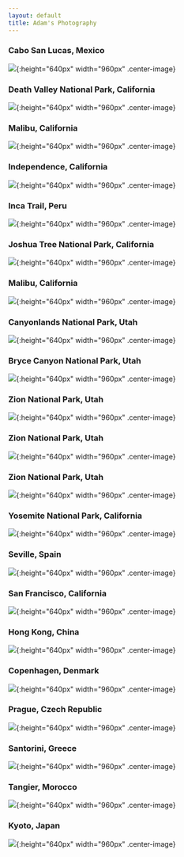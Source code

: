 ```yaml
---
layout: default
title: Adam's Photography
---
```

### Cabo San Lucas, Mexico
![](https://lh3.googleusercontent.com/4fROjmNLiMQacEANR5WKckJ8zNVKbvlUqKMDQykI-N0ED4x75gvjVgvd367rlSXDjRcXP4W62SVTpDuJW-xhkXhybFnOX9aXFbwLjdSwvqtli58o1tGEWr8xygJK2eTWozQIUgaT3CU=w2400){:height="640px" width="960px" .center-image}

### Death Valley National Park, California
![](https://lh3.googleusercontent.com/c6658hFl9yvvi9pt7N9Fm1dnw9oCirCwR0qeobBAbRHFdIOHG4PmGPl1avz1BLf7Ku0ZtTmPxvTEq0SAO-RKG3_aeHbcT2QSs21gPlF_LzQVMYXKxDpzN_VFkAk8-8Py_gJ0BrU_uXs=w2400){:height="640px" width="960px" .center-image}

### Malibu, California
![](https://lh3.googleusercontent.com/IR7UoXMmilE_dS4zlEdAAIsROgNqXr8D2xLTc99QJ4mvLGGw2GwJy11USlpx7SyHKiCD3jjBsjGjcIMYly2FV26U6pp5Ev9XE1KSJ3zlMkPas9jx41tvsXI3zFBhVLMn4wVZNEaAEfQ=w2400){:height="640px" width="960px" .center-image}

### Independence, California
![](https://lh3.googleusercontent.com/zidDWeilaJsixaiZuyRyLMoaRlfjRWd3Ia22Ugv1fQPwJ9sn5zEcQNr6Ylt3W0qJ1qfbDBIF8ALFxJNgnfU3EEM8oStxewH7C_DahD7sJJBUiLe3XbjVDDQjbDnXshL_8LZ0npRCQW4=w2400){:height="640px" width="960px" .center-image}

### Inca Trail, Peru
![](https://lh3.googleusercontent.com/2g0rTvkwf8aE73em9EVRsoellFwvUczV6X4224ed-h-5T_x4QbeIqFNA8Eng88-xHSCSVmz-Rh8A8WMbAD6XHQHommzY9cFP80BtdE7-3qIV7fQjFms5SAX55UZ3q07pNGIJygBfQTM=w2400){:height="640px" width="960px" .center-image}

### Joshua Tree National Park, California
![](https://lh3.googleusercontent.com/Fl3AWeFsYzMVprLhrorqPOKui9gKFlR22cZAPNC682-g1Cfy558hOM2oS40QCSbJzd4upTpXdYpmSiq6A0nnB4P0D4ri1bKgi04mD-XEikdPW6p6rbKHz5T8LDKH__zKZbujuEGcqEs=w2400){:height="640px" width="960px" .center-image}


### Malibu, California
![](https://lh3.googleusercontent.com/ZaSWaAYf1YEySWaZhHun3R8P5XJHZdoDAbfQ4Trm5cyMk7QfVABN8ZyJXsmg3CWukPIiDdO6MEv0QSQXBHwp1_eKxdNlYD4DYYi1c7SOCkDnwPL8GA4VyU2Dykl803HI6kprBYvJa3Y=w2400){:height="640px" width="960px" .center-image}

### Canyonlands National Park, Utah
![](https://lh3.googleusercontent.com/Cs6BQCIcTMr3R7zvDrzLZUGWtxCpQbwlB0enziCdhtGphwlDWdJAYWuAxb1EZRfuhs5nPD2uqhncDg48oRV6hDQE02kcBm8ZqVJgzaFwErJm0U0prPGCRRodbDP5j8rTpC6K_NMXX-k=w2400){:height="640px" width="960px" .center-image}

### Bryce Canyon National Park, Utah
![](https://lh3.googleusercontent.com/4QnwhvLKaRXLom2tBo8zsWrJn6ztwvjSbxyGFUzIqU6dzpO_9duoPsQAwfOMUf999lObO0-wek2OOZzapB66BEDJaNfhq6mPczGIMY5Gyvg93vFD-YPB5_4dWd_pkp-nSJMP_IS1cXw=w2400){:height="640px" width="960px" .center-image}

### Zion National Park, Utah
![](https://lh3.googleusercontent.com/fGHoASwV-AeTTpFbwbjTYHbwNE850_upQy_mS6w7JmnvjKyL9uhZnkBmwwGibon9zeELbXPyvvZVGduC5AD2dqsEwPaTZlcMAiaX3_2YNSXi2OPMWI069JkyTV04JcdO8RTzfbhmnvA=w2400){:height="640px" width="960px" .center-image}

### Zion National Park, Utah
![](https://lh3.googleusercontent.com/PMsBm1OCelEkL_JPbLAEwWawlMXYn21SffOBYAhCoSDAtXLXBpWCyRCNx0c7VPk5veoPMXE6MDw5Td_-vMssIYLcbzHn01tfFUE6Goa3vIyuDFhp_R9OKGfsV3qUzHlk-wPcgavWLUI=w2400){:height="640px" width="960px" .center-image}

### Zion National Park, Utah
![](https://lh3.googleusercontent.com/D8OXlsxNjsoINjBjTuo_9aoZCwlVc7648djsRFhLNWqWnQtLX3pTLlFnWBf854sGTtMgZeGygqiw41AIlVJeGnECwuKVT_PPwhv_mYtLm6QTTJcE_YRnJIyiyPaqD0pIqGYwHSRHyu4=w2400){:height="640px" width="960px" .center-image}

### Yosemite National Park, California
![](https://lh3.googleusercontent.com/tqcYQOogCChBvpw5CpwNRBL88FGzkTLApgxzCIWhVC4O_RIdFK-D_6kzaNYFSa8y37PZgCpDV-wK5xo1nAFYW1T3e-ApnRWlrLwowVtfbG-xpuY-_UlxhWTZJ9NeOH14dlfBU422Sa4=w2400){:height="640px" width="960px" .center-image}

### Seville, Spain
![](https://lh3.googleusercontent.com/RJ-I8bUYEO-hpEfPLXiFxLxKs88km-AeiQWogNPDaqyyYZFlBLc5iKGssaXeVtVKBgKorW9zjyftXwv6iHLF9h1OHl_zzlPkMgzj62VvH89asWlu_Vm-KEyptqZDSL1zDmJdXDC-NqQ=w2400){:height="640px" width="960px" .center-image}

### San Francisco, California
![](https://lh3.googleusercontent.com/Ub3xxhAI3Nd3vNxGqlk8wGZ4W35qRYOTjD0PZXpjF5vkStPimbCYDN9tQtzxll9m9LqMcCpurYGKnFUO_dQtJeqIfVzWGqwm3LxmwrHY8RLkbaH5mucMvGAAlYg-UTNtu6j2Q5KffQo=w2400){:height="640px" width="960px" .center-image}

### Hong Kong, China
![](https://lh3.googleusercontent.com/MmsIfOJhDNYJhFcNhPL_162W6HdZT89mZjR1viyEOy4BtNm5QAYqV7lJHzHpWigaJOJ7Ro27m4cjiuDYvhMi99nuiPaHV7kEeGVsxRiaatsRQyjs731pPaji1wo0skQW_Zm_ngcBX8M=w2400){:height="640px" width="960px" .center-image}

### Copenhagen, Denmark
![](https://lh3.googleusercontent.com/oydQ3WpRxYM0lX-F_lAwIs2Y0_Y85LMnePwMfSiP8EoZgBhajtLdjSAlBLinSLLvhf6zoxCMXlpucA31Yhcj4HsCTRhwv51PolvaV-nbyaC42kwyLBeS9Al7Rj3kEVmxw9veeoAHGi4=w2400){:height="640px" width="960px" .center-image}

### Prague, Czech Republic
![](https://lh3.googleusercontent.com/xERXWZNIfR6TdI-zH9HkORKxPSOHBVqxXFLQuMfQPSdtTrTmxrZqhCOgy6ifLPhBwneC23Bt-Pdl7wP8D5q9JCo1e7ZuT3EZY0uoSecZHA78Et1F3IuR3GCxh3eia4SPXfBDJhDqXik=w2400){:height="640px" width="960px" .center-image}

### Santorini, Greece
![](https://lh3.googleusercontent.com/l_VCUWUvkYNWAynZKH-kcqZ2qlx8Ba4RnaXxR1lSqz9E9CbTi-ZqVTCG1bWVt9h-6e_sHg-5HvihuWKeRxwkQy9fa9Z547byd38XjhzVM7bMm7fL7v6kh3oeNmYB-B2_IYXKATPSD60=w2400){:height="640px" width="960px" .center-image}

### Tangier, Morocco
![](https://lh3.googleusercontent.com/Egx9asESg6Q-55mAg_CgpoAouw7qjCZFIqgUjESZpdLOuLisS_N095pT3XDx3_Q0OvsmdcxzJDUVAM4L1Xhl7vuBIUFUuCXNk6-d6QsIV3-HGdteJasXcKHt9zmJEp5m4da1r4jHmRc=w2400){:height="640px" width="960px" .center-image}

### Kyoto, Japan
![](https://lh3.googleusercontent.com/Q1xyomg9PD90HYBIgR2m48c0qb_bEs2yLvJPdfUuvS0Y16MExQEAUrz8HTeIS1U0vPJQL1ch0Oq73P2GjLpt8czlJJ06MSdsDdfUnqeC-uEVO48wVBPU3LkhGnp47w8QzNm1FmTgM8w=w2400){:height="640px" width="960px" .center-image}
